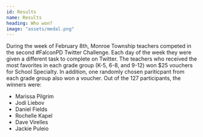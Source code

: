 ```yaml
---
id: Results
name: Results
heading: Who won?
image: "assets/medal.png"
---
```

During the week of February 8th, Monroe Township teachers competed in the second
&#35;FalconPD Twitter Challenge. Each day of the week they were given a
different task to complete on Twitter. The teachers who received the most
favorites in each grade group (K-5, 6-8, and 9-12) won $25 vouchers for School
Specialty. In addition, one randomly chosen pariticpant from each grade group
also won a voucher. Out of the 127 participants, the winners were:

* Marissa Pilgrim
* Jodi Liebov
* Daniel Fields
* Rochelle Kapel
* Dave Virelles
* Jackie Puleio
